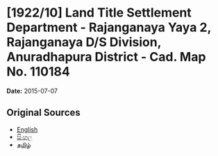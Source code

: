 # [1922/10] Land Title Settlement Department - Rajanganaya Yaya 2, Rajanganaya D/S Division, Anuradhapura District - Cad. Map No. 110184

**Date:** 2015-07-07

## Original Sources

- [English](https://documents.gov.lk/view/extra-gazettes/2015/7/1922-10_E.pdf)
- [සිංහල](https://documents.gov.lk/view/extra-gazettes/2015/7/1922-10_S.pdf)
- [தமிழ்](https://documents.gov.lk/view/extra-gazettes/2015/7/1922-10_T.pdf)
